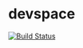 # devspace
[![Build Status](https://dev.azure.com/testdevopsazure/AKSCICD/_apis/build/status/ChinmayKumarDas.devspace?branchName=master)](https://dev.azure.com/testdevopsazure/AKSCICD/_build/latest?definitionId=5?branchName=master)
